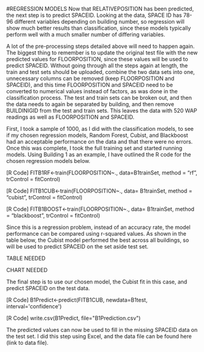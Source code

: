 #REGRESSION MODELS
Now that RELATIVEPOSITION has been predicted, the next step is to predict SPACEID. Looking at the data, SPACE ID has 78-96 different variables depending on building number, so regression will show much better results than classification, since these models typically perform well with a much smaller number of differing variables. 

A lot of the pre-processing steps detailed above will need to happen again. The biggest thing to remember is to update the original test file with the new predicted values for FLOORPOSITION, since these values will be used to predict SPACEID. Without going through all the steps again at length, the train and test sets should be uploaded, combine the two data sets into one, unnecessary columns can be removed (keep FLOORPOSITION and SPACEID), and this time FLOORPOSITION and SPACEID need to be converted to numerical values instead of factors, as was done in the classification process. The test and train sets can be broken out, and then the data needs to again be separated by building, and then remove BUILDINIGID from the test and train sets. This leaves the data with 520 WAP readings as well as FLOORPOSITION and SPACEID. 

First, I took a sample of 1000, as I did with the classification models, to see if my chosen regression models, Random Forest, Cubist, and Blackboost had an acceptable performance on the data and that there were no errors. Once this was complete, I took the full training set and started running models. Using Building 1 as an example, I have outlined the R code for the chosen regression models below. 

[R Code] FITB1RF<-train(FLOORPOSITION~., data=B1trainSet, method = “rf”, trControl = fitControl) 

[R Code] FITB1CUB<-train(FLOORPOSITION~., data= B1trainSet, method = “cubist”, trControl = fitControl) 

[R Code] FITB1BOOST<-train(FLOORPOSITION~., data= B1trainSet, method = “blackboost”, trControl = fitControl) 

Since this is a regression problem, instead of an accuracy rate, the model performance can be compared using r-squared values. As shown in the table below, the Cubist model performed the best across all buildings, so will be used to predict SPACEID on the set aside test set. 


TABLE NEEDED 

CHART NEEDED 

The final step is to use our chosen model, the Cubist fit in this case, and predict SPACEID on the test data. 

[R Code] B1Predict<-predict(FITB1CUB, newdata=B1test, interval='confidence')

[R Code] write.csv(B1Predict, file="B1Prediction.csv")

The predicted values can now be used to fill in the missing SPACEID data on the test set. I did this step using Excel, and the data file can be found here (link to data file). 
